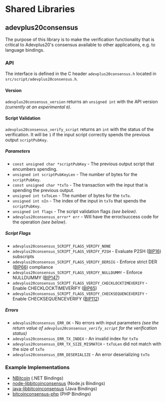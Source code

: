 Shared Libraries
================

## adevplus20consensus

The purpose of this library is to make the verification functionality that is critical to Adevplus20's consensus available to other applications, e.g. to language bindings.

### API

The interface is defined in the C header `adevplus20consensus.h` located in  `src/script/adevplus20consensus.h`.

#### Version

`adevplus20consensus_version` returns an `unsigned int` with the API version *(currently at an experimental `0`)*.

#### Script Validation

`adevplus20consensus_verify_script` returns an `int` with the status of the verification. It will be `1` if the input script correctly spends the previous output `scriptPubKey`.

##### Parameters
- `const unsigned char *scriptPubKey` - The previous output script that encumbers spending.
- `unsigned int scriptPubKeyLen` - The number of bytes for the `scriptPubKey`.
- `const unsigned char *txTo` - The transaction with the input that is spending the previous output.
- `unsigned int txToLen` - The number of bytes for the `txTo`.
- `unsigned int nIn` - The index of the input in `txTo` that spends the `scriptPubKey`.
- `unsigned int flags` - The script validation flags *(see below)*.
- `adevplus20consensus_error* err` - Will have the error/success code for the operation *(see below)*.

##### Script Flags
- `adevplus20consensus_SCRIPT_FLAGS_VERIFY_NONE`
- `adevplus20consensus_SCRIPT_FLAGS_VERIFY_P2SH` - Evaluate P2SH ([BIP16](https://github.com/bitcoin/bips/blob/master/bip-0016.mediawiki)) subscripts
- `adevplus20consensus_SCRIPT_FLAGS_VERIFY_DERSIG` - Enforce strict DER ([BIP66](https://github.com/bitcoin/bips/blob/master/bip-0066.mediawiki)) compliance
- `adevplus20consensus_SCRIPT_FLAGS_VERIFY_NULLDUMMY` - Enforce NULLDUMMY ([BIP147](https://github.com/bitcoin/bips/blob/master/bip-0147.mediawiki))
- `adevplus20consensus_SCRIPT_FLAGS_VERIFY_CHECKLOCKTIMEVERIFY` - Enable CHECKLOCKTIMEVERIFY ([BIP65](https://github.com/bitcoin/bips/blob/master/bip-0065.mediawiki))
- `adevplus20consensus_SCRIPT_FLAGS_VERIFY_CHECKSEQUENCEVERIFY` - Enable CHECKSEQUENCEVERIFY ([BIP112](https://github.com/bitcoin/bips/blob/master/bip-0112.mediawiki))

##### Errors
- `adevplus20consensus_ERR_OK` - No errors with input parameters *(see the return value of `adevplus20consensus_verify_script` for the verification status)*
- `adevplus20consensus_ERR_TX_INDEX` - An invalid index for `txTo`
- `adevplus20consensus_ERR_TX_SIZE_MISMATCH` - `txToLen` did not match with the size of `txTo`
- `adevplus20consensus_ERR_DESERIALIZE` - An error deserializing `txTo`

### Example Implementations
- [NBitcoin](https://github.com/NicolasDorier/NBitcoin/blob/master/NBitcoin/Script.cs#L814) (.NET Bindings)
- [node-libbitcoinconsensus](https://github.com/bitpay/node-libbitcoinconsensus) (Node.js Bindings)
- [java-libbitcoinconsensus](https://github.com/dexX7/java-libbitcoinconsensus) (Java Bindings)
- [bitcoinconsensus-php](https://github.com/Bit-Wasp/bitcoinconsensus-php) (PHP Bindings)
